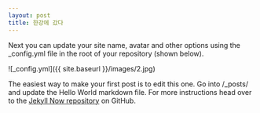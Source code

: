 ```yaml
---
layout: post
title: 한강에 갔다
---
```


Next you can update your site name, avatar and other options using the _config.yml file in the root of your repository (shown below).

![_config.yml]({{ site.baseurl }}/images/2.jpg)

The easiest way to make your first post is to edit this one. Go into /_posts/ and update the Hello World markdown file. For more instructions head over to the [Jekyll Now repository](https://github.com/barryclark/jekyll-now) on GitHub.
